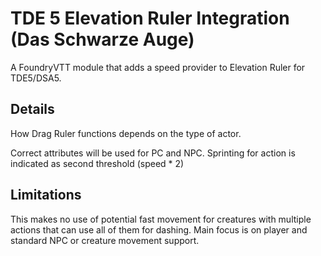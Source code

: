 # TDE 5 Elevation Ruler Integration (Das Schwarze Auge)

A FoundryVTT module that adds a speed provider to Elevation Ruler for TDE5/DSA5.

## Details

How Drag Ruler functions depends on the type of actor.

Correct attributes will be used for PC and NPC.
Sprinting for action is indicated as second threshold (speed * 2)

## Limitations

This makes no use of potential fast movement for creatures with multiple actions that can use all of them for dashing.
Main focus is on player and standard NPC or creature movement support.
